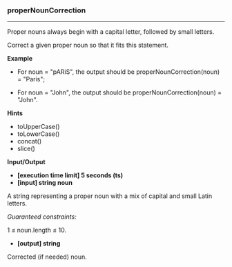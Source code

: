 ### properNounCorrection
---
Proper nouns always begin with a capital letter, followed by small letters.

Correct a given proper noun so that it fits this statement.

**Example**

-   For noun = "pARiS", the output should be
properNounCorrection(noun) = "Paris";

-   For noun = "John", the output should be
properNounCorrection(noun) = "John".

**Hints**
-   toUpperCase()
-   toLowerCase()
-   concat()
-   slice()

**Input/Output**

- **[execution time limit] 5 seconds (ts)**
- **[input] string noun**

A string representing a proper noun with a mix of capital and small Latin letters.

*Guaranteed constraints:*

1 ≤ noun.length ≤ 10.

- **[output] string**

Corrected (if needed) noun.
